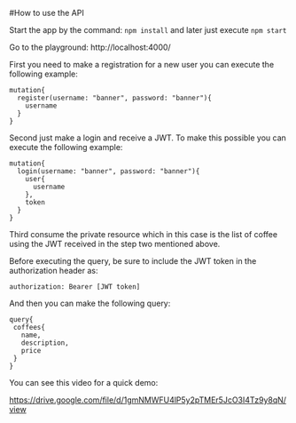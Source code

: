 #How to use the API

Start the app by the command:
`npm install` and later just execute `npm start`

Go to the playground:
http://localhost:4000/

First you need to make a registration for a new user you can execute the following example:

    
    mutation{
      register(username: "banner", password: "banner"){
        username
      }
    }
    

Second just make a login and receive a JWT. To make this possible you can execute the following example:


    mutation{
      login(username: "banner", password: "banner"){
        user{
          username
        },
        token
      }
    }

Third consume the private resource which in this case is the list of coffee using the JWT received in the step two mentioned above. 

Before executing the query, be sure to include the JWT token in the authorization header as:

`authorization: Bearer [JWT token]` 

And then you can make the following query:

    query{
     coffees{
       name,
       description,
       price
     }
    }

You can see this video for a quick demo:

https://drive.google.com/file/d/1gmNMWFU4lP5y2pTMEr5JcO3I4Tz9y8qN/view
